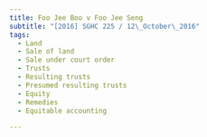 ```yaml
---
title: Foo Jee Boo v Foo Jee Seng 
subtitle: "[2016] SGHC 225 / 12\_October\_2016"
tags:
  - Land
  - Sale of land
  - Sale under court order
  - Trusts
  - Resulting trusts
  - Presumed resulting trusts
  - Equity
  - Remedies
  - Equitable accounting

---
```


